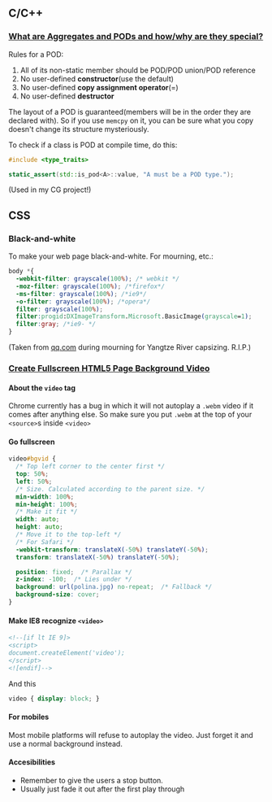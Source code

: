 ## C/C++

### [What are Aggregates and PODs and how/why are they special?](http://stackoverflow.com/questions/4178175/what-are-aggregates-and-pods-and-how-why-are-they-special)

Rules for a POD:

1. All of its non-static member should be POD/POD union/POD reference
2. No user-defined **constructor**(use the default)
3. No user-defined **copy assignment operator**(=)
4. No user-defined **destructor**

The layout of a POD is guaranteed(members will be in the order they are declared with). So if you use `memcpy` on it, you can be sure what you copy doesn't change its structure mysteriously.

To check if a class is POD at compile time, do this:

```cpp
#include <type_traits>

static_assert(std::is_pod<A>::value, "A must be a POD type.");
```

(Used in my CG project!)

## CSS

### Black-and-white

To make your web page black-and-white. For mourning, etc.:

```css
body *{
  -webkit-filter: grayscale(100%); /* webkit */
  -moz-filter: grayscale(100%); /*firefox*/
  -ms-filter: grayscale(100%); /*ie9*/
  -o-filter: grayscale(100%); /*opera*/
  filter: grayscale(100%);
  filter:progid:DXImageTransform.Microsoft.BasicImage(grayscale=1); 
  filter:gray; /*ie9- */
}
```

(Taken from [qq.com](http://www.qq.com/) during mourning for Yangtze River capsizing. R.I.P.)

### [Create Fullscreen HTML5 Page Background Video](http://demosthenes.info/blog/777/Create-Fullscreen-HTML5-Page-Background-Video)

#### About the `video` tag

Chrome currently has a bug in which it will not autoplay a `.webm` video if it comes after anything else. So make sure you put `.webm` at the top of your `<source>`s inside `<video>`

#### Go fullscreen

```css
video#bgvid {
  /* Top left corner to the center first */
  top: 50%;
  left: 50%;
  /* Size. Calculated according to the parent size. */
  min-width: 100%;
  min-height: 100%;
  /* Make it fit */
  width: auto;
  height: auto;
  /* Move it to the top-left */
  /* For Safari */
  -webkit-transform: translateX(-50%) translateY(-50%);
  transform: translateX(-50%) translateY(-50%);

  position: fixed;  /* Parallax */
  z-index: -100;  /* Lies under */
  background: url(polina.jpg) no-repeat;  /* Fallback */
  background-size: cover;
}
```

#### Make IE8 recognize `<video>`

```html
<!--[if lt IE 9]>
<script>
document.createElement('video');
</script>
<![endif]-->
```

And this

```css
video { display: block; } 
```

#### For mobiles

Most mobile platforms will refuse to autoplay the video. Just forget it and use a normal background instead.

#### Accesibilities

* Remember to give the users a stop button.
* Usually just fade it out after the first play through
